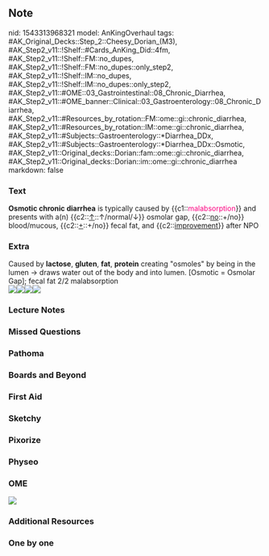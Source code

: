 ## Note
nid: 1543313968321
model: AnKingOverhaul
tags: #AK_Original_Decks::Step_2::Cheesy_Dorian_(M3), #AK_Step2_v11::!Shelf::#Cards_AnKing_Did::4fm, #AK_Step2_v11::!Shelf::FM::no_dupes, #AK_Step2_v11::!Shelf::FM::no_dupes::only_step2, #AK_Step2_v11::!Shelf::IM::no_dupes, #AK_Step2_v11::!Shelf::IM::no_dupes::only_step2, #AK_Step2_v11::#OME::03_Gastrointestinal::08_Chronic_Diarrhea, #AK_Step2_v11::#OME_banner::Clinical::03_Gastroenterology::08_Chronic_Diarrhea, #AK_Step2_v11::#Resources_by_rotation::FM::ome::gi::chronic_diarrhea, #AK_Step2_v11::#Resources_by_rotation::IM::ome::gi::chronic_diarrhea, #AK_Step2_v11::#Subjects::Gastroenterology::*Diarrhea_DDx, #AK_Step2_v11::#Subjects::Gastroenterology::*Diarrhea_DDx::Osmotic, #AK_Step2_v11::Original_decks::Dorian::fam::ome::gi::chronic_diarrhea, #AK_Step2_v11::Original_decks::Dorian::im::ome::gi::chronic_diarrhea
markdown: false

### Text
<b>Osmotic chronic diarrhea</b> is typically caused by
{{c1::<font color="#FC0280">malabsorption</font>}} and presents
with a(n) {{c2::<u>↑</u>::↑/normal/↓}} osmolar gap,
{{c2::<u>no</u>::+/no}} blood/mucous, {{c2::<u>+</u>::+/no}} fecal
fat, and {{c2::<u>improvement</u>}} after NPO

### Extra
<div>
  Caused by <b>lactose</b>, <b>gluten</b>, <b>fat</b>,
  <b>protein</b> creating "osmoles" by being in the lumen → draws
  water out of the body and into lumen. [Osmotic = Osmolar Gap];
  fecal fat 2/2 malabsorption
</div>
<div><img src="paste-86629490360626.jpg"><img src=
"paste-85504208930358.jpg"><img src=
"paste-82394652606990.jpg"><img src=
"paste-82360292868736.jpg"></div>

### Lecture Notes


### Missed Questions


### Pathoma


### Boards and Beyond


### First Aid


### Sketchy


### Pixorize


### Physeo


### OME
<div class="ome-widget">
  <a href=
  "https://onlinemeded.org/spa/gastroenterology/chronic-diarrhea/acquire?ref=anki">
  <img src="_OME_AnkiFlashcards_Lesson_4.png"></a>
</div>

### Additional Resources


### One by one

